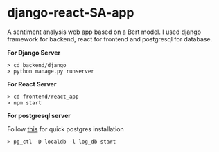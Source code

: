# django-react-SA-app

A sentiment analysis web app based on a Bert model. I used django framework for backend, react for frontend and postgresql for database.

**For Django Server**
``` 
> cd backend/django
> python manage.py runserver
```
**For React Server**
```
> cd frontend/react_app
> npm start
```
**For postgresql server**

Follow [this](https://gist.github.com/gwangjinkim/f13bf596fefa7db7d31c22efd1627c7a) for quick postgres installation
```
> pg_ctl -D localdb -l log_db start 
```





